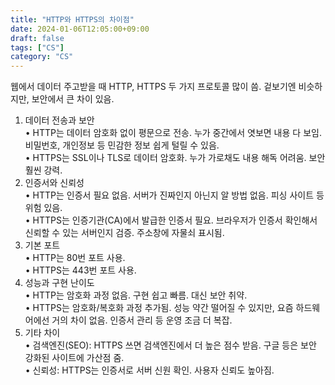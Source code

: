 ```yaml
---
title: "HTTP와 HTTPS의 차이점"
date: 2024-01-06T12:05:00+09:00
draft: false
tags: ["CS"]
category: "CS"
---
```


웹에서 데이터 주고받을 때 HTTP, HTTPS 두 가지 프로토콜 많이 씀. 겉보기엔 비슷하지만, 보안에서 큰 차이 있음.
1. 데이터 전송과 보안\
   •	HTTP는 데이터 암호화 없이 평문으로 전송. 누가 중간에서 엿보면 내용 다 보임. 비밀번호, 개인정보 등 민감한 정보 쉽게 털릴 수 있음.\
   •	HTTPS는 SSL이나 TLS로 데이터 암호화. 누가 가로채도 내용 해독 어려움. 보안 훨씬 강력.
2. 인증서와 신뢰성\
   •	HTTP는 인증서 필요 없음. 서버가 진짜인지 아닌지 알 방법 없음. 피싱 사이트 등 위험 있음.\
   •	HTTPS는 인증기관(CA)에서 발급한 인증서 필요. 브라우저가 인증서 확인해서 신뢰할 수 있는 서버인지 검증. 주소창에 자물쇠 표시됨.
3. 기본 포트\
   •	HTTP는 80번 포트 사용.\
   •	HTTPS는 443번 포트 사용.
4. 성능과 구현 난이도\
   •	HTTP는 암호화 과정 없음. 구현 쉽고 빠름. 대신 보안 취약.\
   •	HTTPS는 암호화/복호화 과정 추가됨. 성능 약간 떨어질 수 있지만, 요즘 하드웨어에선 거의 차이 없음. 인증서 관리 등 운영 조금 더 복잡.
5. 기타 차이\
   •	검색엔진(SEO): HTTPS 쓰면 검색엔진에서 더 높은 점수 받음. 구글 등은 보안 강화된 사이트에 가산점 줌.\
   •	신뢰성: HTTPS는 인증서로 서버 신원 확인. 사용자 신뢰도 높아짐.
